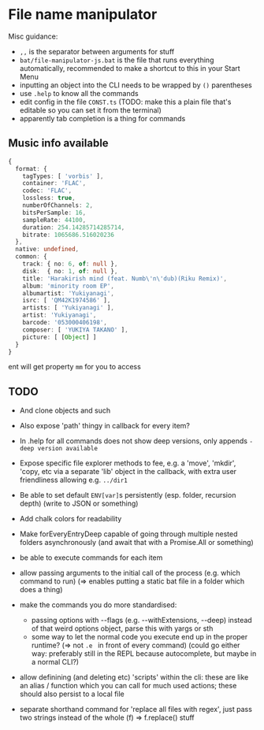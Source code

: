 # File name manipulator

Misc guidance:
- `,,` is the separator between arguments for stuff
- `bat/file-manipulator-js.bat` is the file that runs everything automatically, recommended to make a shortcut to this in your Start Menu
- inputting an object into the CLI needs to be wrapped by `()` parentheses
- use `.help` to know all the commands
- edit config in the file `CONST.ts` (TODO: make this a plain file that's editable so you can set it from the terminal)
- apparently tab completion is a thing for commands

## Music info available
```ts
{ 
  format: {
    tagTypes: [ 'vorbis' ],
    container: 'FLAC',
    codec: 'FLAC',
    lossless: true,
    numberOfChannels: 2,
    bitsPerSample: 16,
    sampleRate: 44100,
    duration: 254.14285714285714,
    bitrate: 1065686.516020236 
  },
  native: undefined,
  common: { 
    track: { no: 6, of: null },
    disk:  { no: 1, of: null },
    title: 'Harakirish mind (feat. Numb\'n\'dub)(Riku Remix)',
    album: 'minority room EP',
    albumartist: 'Yukiyanagi',
    isrc: [ 'QM42K1974586' ],
    artists: [ 'Yukiyanagi' ],
    artist: 'Yukiyanagi',
    barcode: '053000406198',
    composer: [ 'YUKIYA TAKANO' ],
    picture: [ [Object] ] 
  } 
}
```
ent will get property `mm` for you to access

## TODO
- And clone objects and such
- Also expose 'path' thingy in callback for every item?
- In .help for all commands does not show deep versions, only appends `-deep version available`
- Expose specific file explorer methods to fee, e.g. a 'move', 'mkdir', 'copy, etc via a separate 'lib' object in the callback, with extra user friendliness allowing e.g. `../dir1`
- Be able to set default `ENV[var]`s persistently (esp. folder, recursion depth) (write to JSON or something)
- Add chalk colors for readability
- Make forEveryEntryDeep capable of going through multiple nested folders asynchronously (and await that with a Promise.All or something)

- be able to execute commands for each item
- allow passing arguments to the initial call of the process (e.g. which command to run) (=> enables putting a static bat file in a folder which does a thing)
- make the commands you do more standardised:
  - passing options with --flags (e.g. --withExtensions, --deep) instead of that weird options object, parse this with yargs or sth
  - some way to let the normal code you execute end up in the proper runtime? (=> not `.e ` in front of every command) (could go either way: preferably still in the REPL because autocomplete, but maybe in a normal CLI?)
- allow definining (and deleting etc) 'scripts' within the cli: these are like an alias / function which you can call for much used actions; these should also persist to a local file
- separate shorthand command for 'replace all files with regex', just pass two strings instead of the whole (f) => f.replace() stuff
